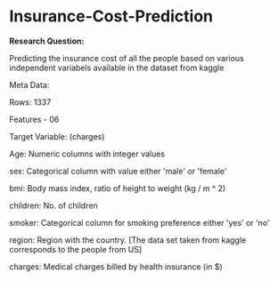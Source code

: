 # Insurance-Cost-Prediction

**Research Question:**

Predicting the insurance cost of all the people based on various independent variabels available in the dataset from kaggle

Meta Data:

Rows: 1337

Features - 06

Target Variable: (charges)

Age: Numeric columns with integer values

sex: Categorical column with value either 'male' or 'female'

bmi: Body mass index, ratio of height to weight (kg / m ^ 2)

children: No. of children

smoker: Categorical column for smoking preference either 'yes' or 'no'

region: Region with the country. [The data set taken from kaggle corresponds to the people from US]

charges: Medical charges billed by health insurance (in $)
